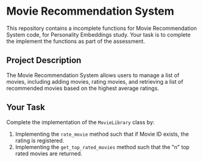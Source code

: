 # Movie Recommendation System

This repository contains a incomplete functions for Movie Recommendation System code, for Personality Embeddings study. Your task is to complete the implement the functions as part of the assessment.

## Project Description

The Movie Recommendation System allows users to manage a list of movies, including adding movies, rating movies, and retrieving a list of recommended movies based on the highest average ratings.

## Your Task

Complete the implementation of the `MovieLibrary` class by:
1. Implementing the `rate_movie` method such that if Movie ID exists, the rating is registered.
2. Implementing the `get_top_rated_movies` method such that the "n" top rated movies are returned.
